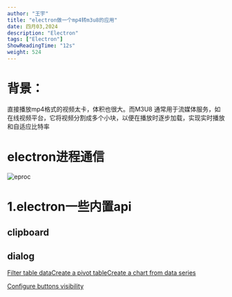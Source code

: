 ```yaml
---
author: "王宇"
title: "electron做一个mp4转m3u8的应用"
date: 四月03,2024
description: "Electron"
tags: ["Electron"]
ShowReadingTime: "12s"
weight: 524
---
```

背景：
===

直接播放mp4格式的视频太卡，体积也很大。而M3U8 通常用于流媒体服务，如在线视频平台，它将视频分割成多个小块，以便在播放时逐步加载，实现实时播放和自适应比特率

  

electron进程通信
============

![eproc](https://cn.electron-vite.org/electron-processes.png)

  

1.electron一些内置api
=================

clipboard
---------

  

dialog
------

  

[Filter table data](#)[Create a pivot table](#)[Create a chart from data series](#)

[Configure buttons visibility](/users/tfac-settings.action)